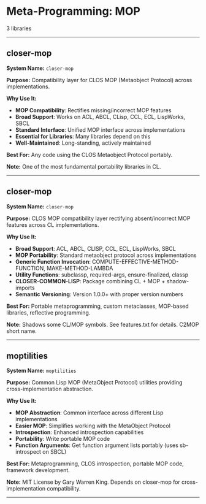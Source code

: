 # Meta-Programming: MOP

3 libraries

---

## closer-mop

**System Name:** `closer-mop`

**Purpose:** Compatibility layer for CLOS MOP (Metaobject Protocol) across implementations.

**Why Use It:**
- **MOP Compatibility**: Rectifies missing/incorrect MOP features
- **Broad Support**: Works on ACL, ABCL, CLisp, CCL, ECL, LispWorks, SBCL
- **Standard Interface**: Unified MOP interface across implementations
- **Essential for Libraries**: Many libraries depend on this
- **Well-Maintained**: Long-standing, actively maintained

**Best For:** Any code using the CLOS Metaobject Protocol portably.

**Note:** One of the most fundamental portability libraries in CL.

---


## closer-mop

**System Name:** `closer-mop`

**Purpose:** CLOS MOP compatibility layer rectifying absent/incorrect MOP features across CL implementations.

**Why Use It:**
- **Broad Support**: ACL, ABCL, CLISP, CCL, ECL, LispWorks, SBCL
- **MOP Portability**: Standard metaobject protocol across implementations
- **Generic Function Invocation**: COMPUTE-EFFECTIVE-METHOD-FUNCTION, MAKE-METHOD-LAMBDA
- **Utility Functions**: subclassp, required-args, ensure-finalized, classp
- **CLOSER-COMMON-LISP**: Package combining CL + MOP + shadow-imports
- **Semantic Versioning**: Version 1.0.0+ with proper version numbers

**Best For:** Portable metaprogramming, custom metaclasses, MOP-based libraries, reflective programming.

**Note:** Shadows some CL/MOP symbols. See features.txt for details. C2MOP short name.

---


## moptilities

**System Name:** `moptilities`

**Purpose:** Common Lisp MOP (MetaObject Protocol) utilities providing cross-implementation abstraction.

**Why Use It:**
- **MOP Abstraction**: Common interface across different Lisp implementations
- **Easier MOP**: Simplifies working with the MetaObject Protocol
- **Introspection**: Enhanced introspection capabilities
- **Portability**: Write portable MOP code
- **Function Arguments**: Get function argument lists portably (uses sb-introspect on SBCL)

**Best For:** Metaprogramming, CLOS introspection, portable MOP code, framework development.

**Note:** MIT License by Gary Warren King. Depends on closer-mop for cross-implementation compatibility.

---


